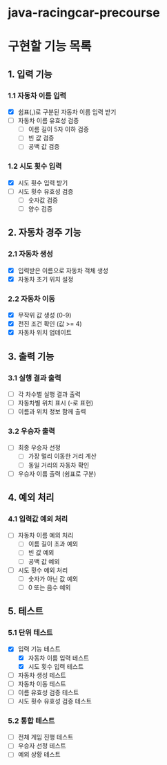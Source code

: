 # java-racingcar-precourse

# 구현할 기능 목록

## 1. 입력 기능
### 1.1 자동차 이름 입력
- [x] 쉼표(,)로 구분된 자동차 이름 입력 받기
- [ ] 자동차 이름 유효성 검증
  - [ ] 이름 길이 5자 이하 검증
  - [ ] 빈 값 검증
  - [ ] 공백 값 검증

### 1.2 시도 횟수 입력
- [x] 시도 횟수 입력 받기
- [ ] 시도 횟수 유효성 검증
  - [ ] 숫자값 검증
  - [ ] 양수 검증

## 2. 자동차 경주 기능
### 2.1 자동차 생성
- [x] 입력받은 이름으로 자동차 객체 생성
- [x] 자동차 초기 위치 설정

### 2.2 자동차 이동
- [x] 무작위 값 생성 (0-9)
- [x] 전진 조건 확인 (값 >= 4)
- [x] 자동차 위치 업데이트

## 3. 출력 기능
### 3.1 실행 결과 출력
- [ ] 각 차수별 실행 결과 출력
- [ ] 자동차별 위치 표시 (-로 표현)
- [ ] 이름과 위치 정보 함께 출력

### 3.2 우승자 출력
- [ ] 최종 우승자 선정
  - [ ] 가장 멀리 이동한 거리 계산
  - [ ] 동일 거리의 자동차 확인
- [ ] 우승자 이름 출력 (쉼표로 구분)

## 4. 예외 처리
### 4.1 입력값 예외 처리
- [ ] 자동차 이름 예외 처리
  - [ ] 이름 길이 초과 예외
  - [ ] 빈 값 예외
  - [ ] 공백 값 예외
- [ ] 시도 횟수 예외 처리
  - [ ] 숫자가 아닌 값 예외
  - [ ] 0 또는 음수 예외

## 5. 테스트
### 5.1 단위 테스트
- [x] 입력 기능 테스트
  - [x] 자동차 이름 입력 테스트
  - [x] 시도 횟수 입력 테스트
- [ ] 자동차 생성 테스트
- [ ] 자동차 이동 테스트
- [ ] 이름 유효성 검증 테스트
- [ ] 시도 횟수 유효성 검증 테스트

### 5.2 통합 테스트
- [ ] 전체 게임 진행 테스트
- [ ] 우승자 선정 테스트
- [ ] 예외 상황 테스트
